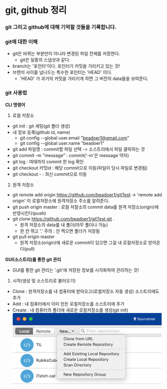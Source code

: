 # **git, github 정리**
### **git 그리고 github에 대해 기억할 것들을 기록합니다.**

### **git에 대한 이해**
- git은 바뀌는 부분만이 아니라 변경된 파일 전체를 저장한다.
	- git은 일종의 스냅샷과 같다.
- branch는 '포인터'이다. 포인터가 커밋을 가리키고 있는 것!
- 브랜치 사이를 넘나드는 특수한 포인터는 'HEAD' 이다.
	- 'HEAD' 가 과거의 커밋을 가리키게 하면 그 버전의 data들을 보여준다.


### **git 사용법**
**CLI 명령어**
1. 로컬 저장소
- git init : git 세팅(git 폴더 생성)
- 내 정보 등록(github id, name)
	- git config --global user.email "beadoer1@gmail.com"
	- git config --global user.name "beadoer1"
- git add 파일명 : commit할 파일 선택 -> 소스트리에서 파일 클릭하는 것
- git commit -m "message" : commit('-m'은 message 약자)
- git log : 여태까지 commit 한 log 확인
- git checkout 커밋id : 해당 commit으로 이동(파일이 당시 파일로 변경됨)
- git checkout - : 최신 commit으로 이동
2. 원격 저장소
- git remote add origin https://github.com/beadoer1/gitTest 
	-> 'remote add origin' 이 로컬저장소에 원격저장소 주소를 알려준다.
- git push origin master : 로컬 저잘소의 commit data를 원격 저장소(origin)에 반영시킨다(push)
- git clone https://github.com/beadoer1/gitTest.git .
	- 원격 저장소의 data를 내 폴더(아무 폴더나 가능)  
	- 한 칸 뛰고 '.' 주의 : 안 찍으면 폴더가 저장됨
- git pull origin master 
	- 원격 저장소(origin)에 새로운 commit이 있으면 그걸 내 로컬저장소로 받아온다(pull)

**GUI(소스트리)를 통한 git 관리**
- GUI를 통한 git 관리는 '.git'에 저장된 정보를 시각화하여 관리하는 것!

1. 시작(생성 및 소스트리로 불러오기)
- Clone : 원격저장소를 내 컴퓨터에 받아오고(로컬저장소 자동 생성) 소스트리에도 추가
- Add : 내 컴퓨터에서 이미 만든 로컬저장소를 소스트리에 추가
- Create : 내 컴퓨터의 폴더에 새로운 로컬저장소를 생성(git init)
![gitadd](gitadd.png)  




